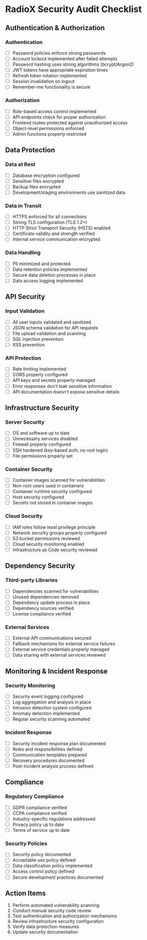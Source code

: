 # RadioX Security Audit Checklist

## Authentication & Authorization

### Authentication
- [ ] Password policies enforce strong passwords
- [ ] Account lockout implemented after failed attempts
- [ ] Password hashing uses strong algorithms (bcrypt/Argon2)
- [ ] JWT tokens have appropriate expiration times
- [ ] Refresh token rotation implemented
- [ ] Session invalidation on logout
- [ ] Remember-me functionality is secure

### Authorization
- [ ] Role-based access control implemented
- [ ] API endpoints check for proper authorization
- [ ] Frontend routes protected against unauthorized access
- [ ] Object-level permissions enforced
- [ ] Admin functions properly restricted

## Data Protection

### Data at Rest
- [ ] Database encryption configured
- [ ] Sensitive files encrypted
- [ ] Backup files encrypted
- [ ] Development/staging environments use sanitized data

### Data in Transit
- [ ] HTTPS enforced for all connections
- [ ] Strong TLS configuration (TLS 1.2+)
- [ ] HTTP Strict Transport Security (HSTS) enabled
- [ ] Certificate validity and strength verified
- [ ] Internal service communication encrypted

### Data Handling
- [ ] PII minimized and protected
- [ ] Data retention policies implemented
- [ ] Secure data deletion processes in place
- [ ] Data access logging implemented

## API Security

### Input Validation
- [ ] All user inputs validated and sanitized
- [ ] JSON schema validation for API requests
- [ ] File upload validation and scanning
- [ ] SQL injection prevention
- [ ] XSS prevention

### API Protection
- [ ] Rate limiting implemented
- [ ] CORS properly configured
- [ ] API keys and secrets properly managed
- [ ] Error responses don't leak sensitive information
- [ ] API documentation doesn't expose sensitive details

## Infrastructure Security

### Server Security
- [ ] OS and software up to date
- [ ] Unnecessary services disabled
- [ ] Firewall properly configured
- [ ] SSH hardened (key-based auth, no root login)
- [ ] File permissions properly set

### Container Security
- [ ] Container images scanned for vulnerabilities
- [ ] Non-root users used in containers
- [ ] Container runtime security configured
- [ ] Host security configured
- [ ] Secrets not stored in container images

### Cloud Security
- [ ] IAM roles follow least privilege principle
- [ ] Network security groups properly configured
- [ ] S3 bucket permissions reviewed
- [ ] Cloud security monitoring enabled
- [ ] Infrastructure as Code security reviewed

## Dependency Security

### Third-party Libraries
- [ ] Dependencies scanned for vulnerabilities
- [ ] Unused dependencies removed
- [ ] Dependency update process in place
- [ ] Dependency sources verified
- [ ] License compliance verified

### External Services
- [ ] External API communications secured
- [ ] Fallback mechanisms for external service failures
- [ ] External service credentials properly managed
- [ ] Data sharing with external services reviewed

## Monitoring & Incident Response

### Security Monitoring
- [ ] Security event logging configured
- [ ] Log aggregation and analysis in place
- [ ] Intrusion detection system configured
- [ ] Anomaly detection implemented
- [ ] Regular security scanning automated

### Incident Response
- [ ] Security incident response plan documented
- [ ] Roles and responsibilities defined
- [ ] Communication templates prepared
- [ ] Recovery procedures documented
- [ ] Post-incident analysis process defined

## Compliance

### Regulatory Compliance
- [ ] GDPR compliance verified
- [ ] CCPA compliance verified
- [ ] Industry-specific regulations addressed
- [ ] Privacy policy up to date
- [ ] Terms of service up to date

### Security Policies
- [ ] Security policy documented
- [ ] Acceptable use policy defined
- [ ] Data classification policy implemented
- [ ] Access control policy defined
- [ ] Secure development practices documented

## Action Items
1. Perform automated vulnerability scanning
2. Conduct manual security code review
3. Test authentication and authorization mechanisms
4. Review infrastructure security configuration
5. Verify data protection measures
6. Update security documentation
